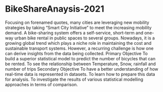 # BikeShareAnaysis-2021
Focusing on forenamed quotes, many cities are leveraging new mobility strategies by taking “Smart City Initiative” to meet the increasing mobility demand. A bike-sharing system offers a self-service, short-term and one-way urban bike rental in public spaces to several groups. Nowadays, it is a growing global trend which plays a niche role in maintaining the cost and sustainable transport systems. However, a recurring challenge is how one can derive insights from the data being collected. Primary Objective  To build a superior statistical model to predict the number of bicycles that can be rented.  To see the relationship between Temperature, Snow, rainfall and number of trips  Secondary Objective  To have a better understanding of how real-time data is represented in datasets.  To learn how to prepare this data for analysis.  To investigate the results of various statistical modelling approaches in terms of comparison.
